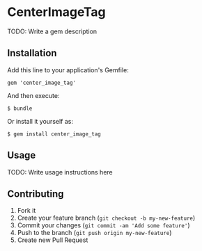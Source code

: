 # CenterImageTag

TODO: Write a gem description

## Installation

Add this line to your application's Gemfile:

    gem 'center_image_tag'

And then execute:

    $ bundle

Or install it yourself as:

    $ gem install center_image_tag

## Usage

TODO: Write usage instructions here

## Contributing

1. Fork it
2. Create your feature branch (`git checkout -b my-new-feature`)
3. Commit your changes (`git commit -am 'Add some feature'`)
4. Push to the branch (`git push origin my-new-feature`)
5. Create new Pull Request
